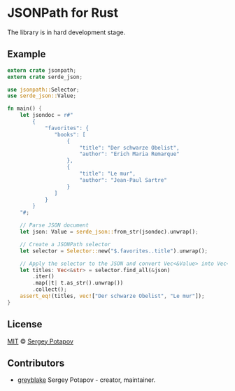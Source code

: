 # JSONPath for Rust

The library is in hard development stage.


## Example

```rust
extern crate jsonpath;
extern crate serde_json;

use jsonpath::Selector;
use serde_json::Value;

fn main() {
    let jsondoc = r#"
        {
            "favorites": {
               "books": [
                   {
                       "title": "Der schwarze Obelist",
                       "author": "Erich Maria Remarque"
                   },
                   {
                       "title": "Le mur",
                       "author": "Jean-Paul Sartre"
                   }
               ]
            }
        }
    "#;

    // Parse JSON document
    let json: Value = serde_json::from_str(jsondoc).unwrap();

    // Create a JSONPath selector
    let selector = Selector::new("$.favorites..title").unwrap();

    // Apply the selector to the JSON and convert Vec<&Value> into Vec<&str>
    let titles: Vec<&str> = selector.find_all(&json)
        .iter()
        .map(|t| t.as_str().unwrap())
        .collect();
    assert_eq!(titles, vec!["Der schwarze Obelist", "Le mur"]);
}
```

## License

[MIT](https://github.com/greyblake/jsonpath-rs/blob/master/LICENSE) © [Sergey Potapov](http://greyblake.com)

## Contributors

- [greyblake](https://github.com/greyblake) Sergey Potapov - creator, maintainer.
